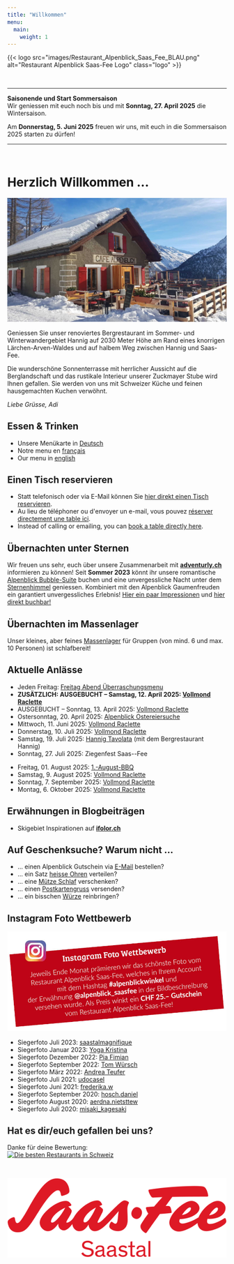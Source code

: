 ```yaml
---
title: "Willkommen"
menu:
  main:
    weight: 1
---
```

<!-- Ein-/Auskommentieren: Ctrl + K und gleich Ctrl + C -->

{{< logo src="images/Restaurant_Alpenblick_Saas_Fee_BLAU.png" alt="Restaurant Alpenblick Saas-Fee Logo" class="logo" >}}

<!-- {{< logo src="images/Restaurant_Alpenblick_Saas_Fee_Weihnachten.png" alt="Restaurant Alpenblick Saas-Fee Logo" class="logo" >}} -->

<!-- ---
Normaler Text zwischen Linien<br>
**Fetter Text zwischen Linien**

--- -->


<!-- <!-- -->
<!-- -> Wenn KEINE Meldungen, dann die Start Ausklammerung eine Zeile weiter oben aktivieren und diejenige unter dem zweiten BR deaktivieren. -->


<br>

---

**Saisonende und Start Sommersaison**<br>
Wir geniessen mit euch noch bis und mit **Sonntag, 27. April 2025** die Wintersaison. 

Am **Donnerstag, 5. Juni 2025** freuen wir uns, mit euch in die Sommersaison 2025 starten zu dürfen! 

---

<br>


<!-- -> Wenn eine Meldung AKTIV, dann die Start Ausklammerung eine Zeile weiter unten aktivieren und diejenige über dem ersten BR deaktivieren. -->
<!--

**Saisonende**<br>
Wir geniessen mit euch noch bis und mit **Sonntag, XYZ. April 202X** die Wintersaison. 



**Saisonende und Start Sommersaison**<br>
Wir geniessen mit euch noch bis und mit **Sonntag, XYZ. April 202X** die Wintersaison. 

Am **Donnerstag, XYZ. Juni 202X** freuen wir uns, mit euch in die Sommersaison 202X starten zu dürfen! 



**Start Sommersaison**<br>
Wir freuen uns sehr, Sie nach der Zwischensaison ab **Samstag, XYZ. Juni 202X** wieder bei uns im Restaurant Alpenblick begrüssen und verwöhnen zu dürfen!



**Geschlossene Gesellschaft am Samstag, XYZ. August 202X**<br>
Gerne bedienen wir euch am Sonntag, XYZ. August 202X wieder wie gewohnt.

**Closed society on Saturday, XYZ August 202X**<br>
We will be happy to serve you again as usual on Sunday, XYZ August 202X.

**Société fermée le samedi XYZ août 202X**<br>
C'est avec plaisir que nous vous servirons à nouveau le dimanche XYZ août 202X comme d'habitude.



**Saisonende und Start Wintersaison**<br>
Wir geniessen mit euch noch bis und mit **Sonntag, XYZ. Oktober 202X** die Sommersaison. 

Am **Freitag, XYZ. Dezember 202X**, freuen wir uns, mit euch in die Wintersaison starten zu dürfen!



**Start Wintersaison**<br>
Am **Freitag, XYZ. Dezember 202X**, freuen wir uns, mit euch in die Wintersaison starten zu dürfen!



-->



# Herzlich Willkommen ...
![Alpenblick](images/Alpenblick_Ansicht_16.jpg "Alpenblick")
<!-- 
![Alpenblick](images/Alpenblick_Ansicht_16.jpg "Alpenblick") -> WINTER
![Alpenblick](images/Alpenblick_Ansicht_13.jpg "Alpenblick") -> SOMMER
![Alpenblick](images/Alpenblick_Herbst_2023_01.jpg "Alpenblick") -> HERBST
 -->

Geniessen Sie unser renoviertes Bergrestaurant im Sommer- und Winterwandergebiet Hannig auf 2030 Meter Höhe am Rand eines knorrigen Lärchen-Arven-Waldes und auf halbem Weg zwischen Hannig und Saas-Fee. 

Die wunderschöne Sonnenterrasse mit herrlicher Aussicht auf die Berglandschaft und das rustikale Interieur unserer Zuckmayer Stube wird Ihnen gefallen. Sie werden von uns mit Schweizer Küche und feinen hausgemachten Kuchen verwöhnt.

_Liebe Grüsse, Adi_


## Essen & Trinken
* Unsere Menükarte in <a href="images/Alpenblick_Menukarte_QR_Code_DE.pdf" target="_blank">Deutsch</a>
* Notre menu en <a href="images/Alpenblick_Menukarte_QR_Code_FR.pdf" target="_blank">français</a>
* Our menu in <a href="images/Alpenblick_Menukarte_QR_Code_EN.pdf" target="_blank">english</a>


## Einen Tisch reservieren
* Statt telefonisch oder via E-Mail können Sie <a href="https://reserve.foratable.com?restaurantHash=3be5e5e9c7df6d02cb707c204c71a1ba" target="_blank">hier direkt einen Tisch reservieren</a>.
* Au lieu de téléphoner ou d'envoyer un e-mail, vous pouvez <a href="https://reserve.foratable.com?restaurantHash=3be5e5e9c7df6d02cb707c204c71a1ba" target="_blank">réserver directement une table ici</a>.
* Instead of calling or emailing, you can <a href="https://reserve.foratable.com?restaurantHash=3be5e5e9c7df6d02cb707c204c71a1ba" target="_blank">book a table directly here</a>.


## Übernachten unter Sternen
Wir freuen uns sehr, euch über unsere Zusammenarbeit mit **<a href="https://www.adventurly.ch" target="_blank">adventurly.ch</a>** informieren zu können! Seit **Sommer 2023** könnt ihr unsere romantische <a href="images/Alpenblick_Bubble-Suite_Tag.jpg" target="_blank">Alpenblick Bubble-Suite</a> buchen und eine unvergessliche Nacht unter dem <a href="images/Alpenblick_Bubble-Suite_Nacht.jpg" target="_blank">Sternenhimmel</a> geniessen. Kombiniert mit den Alpenblick Gaumenfreuden ein garantiert unvergessliches Erlebnis! <a href="https://www.alpenblick-saasfee.ch/gallery/" target="_blank">Hier ein paar Impressionen</a> und <a href="https://adventurly.ch/unterkuenfte/bubble-suite-saas-fee/" target="_blank">hier direkt buchbar!</a>


## Übernachten im Massenlager
Unser kleines, aber feines <a href="images/Alpenblick_Flyer_Uebernachten_2022.jpg" target="_blank">Massenlager</a> für Gruppen (von mind. 6 und max. 10 Personen) ist schlafbereit!


## Aktuelle Anlässe
* Jeden Freitag: <a href="images/Alpenblick_Flyer_Freitag_Abend_Menu_2024.jpg" target="_blank"> Freitag Abend Überraschungsmenu</a>
* **ZUSÄTZLICH: AUSGEBUCHT – Samstag, 12. April 2025: <a href="images/Alpenblick_Flyer_Vollmond_Raclette.jpg" target="_blank"> Vollmond Raclette</a>**
* AUSGEBUCHT – Sonntag, 13. April 2025: <a href="images/Alpenblick_Flyer_Vollmond_Raclette.jpg" target="_blank"> Vollmond Raclette</a>
* Ostersonntag, 20. April 2025: <a href="images/Alpenblick_Flyer_Ostern.jpg" target="_blank"> Alpenblick Ostereiersuche</a>
* Mittwoch, 11. Juni 2025: <a href="images/Alpenblick_Flyer_Vollmond_Raclette.jpg" target="_blank"> Vollmond Raclette</a>
* Donnerstag, 10. Juli 2025: <a href="images/Alpenblick_Flyer_Vollmond_Raclette.jpg" target="_blank"> Vollmond Raclette</a>
* Samstag, 19. Juli 2025: <a href="images/Alpenblick_Flyer_Hannig_Tavolata.jpg" target="_blank"> Hannig Tavolata</a> (mit dem Bergrestaurant Hannig)
* Sonntag, 27. Juli 2025: Ziegenfest Saas--Fee
<!-- * Sonntag, 27. Juli 2025: <a href="images/Alpenblick_Flyer_Ziegenfest.jpg" target="_blank"> Ziegenfest Saas--Fee</a> -->
* Freitag, 01. August 2025: <a href="images/Alpenblick_Flyer_1_August.jpg" target="_blank"> 1.-August-BBQ</a>
* Samstag, 9. August 2025: <a href="images/Alpenblick_Flyer_Vollmond_Raclette.jpg" target="_blank"> Vollmond Raclette</a>
* Sonntag, 7. September 2025: <a href="images/Alpenblick_Flyer_Vollmond_Raclette.jpg" target="_blank"> Vollmond Raclette</a>
* Montag, 6. Oktober 2025: <a href="images/Alpenblick_Flyer_Vollmond_Raclette.jpg" target="_blank"> Vollmond Raclette</a>

<!-- * Sonntag, 10. Juli 2022: <a href="https://www.saas-fee.ch/de/events/top-events-im-sommer/saaser-gourmet-trail" target="_blank"> Saaser Gourmet-Trail</a> -->
<!-- * Sonntag, 11. August 2024:  <a href="images/Alpenblick_Flyer_Jubiläums-Brunch.jpg" target="_blank"> Alpenblick Jubiläums-Brunch</a> -->
<!-- * Montag, 19. August 2024: <a href="images/Alpenblick_Flyer_Vollmond_Raclette.jpg" target="_blank"> Vollmond Raclette</a> -->
<!-- * Sonntag, 08. September 2024: <a href="https://www.saas-fee.ch/de/events/top-events-im-sommer/nostalgische-genussmeile" target="_blank"> Nostalgische Genussmeile Saas-Fee</a> -->
<!-- * 04. – 25. September 2022: <a href="https://www.saas-fee.ch/de/events/top-events-im-sommer/saaser-gaumengaudi" target="_blank"> Saaser Gaumengaudi</a> (-> <a href="images/Alpenblick_Flyer_Saaser_Gaumengaudi_2022.jpg" target="_blank">Unser Menü</a>) -->
<!-- * Mittwoch, 18. September 2024: <a href="images/Alpenblick_Flyer_Vollmond_Raclette.jpg" target="_blank"> Vollmond Raclette</a> -->
<!-- * Donnerstag, 17. Oktober 2024: <a href="images/Alpenblick_Flyer_Vollmond_Raclette.jpg" target="_blank"> Vollmond Raclette</a> -->
<!-- * Montag, 25. Dezember 2023: <a href="images/Alpenblick_Flyer_Christmas_Fondue.jpg" target="_blank"> Christmas Fondue</a> -->
<!-- * Sonntag, 15. Dezember 2025: <a href="images/Alpenblick_Flyer_Vollmond_Raclette.jpg" target="_blank"> Vollmond Raclette</a> -->
<!-- * Samstag, 24. Dezember 2022: <a href="images/Alpenblick_Flyer_Weihnachtsmenu.jpg" target="_blank"> Weihnachtsmenu</a> -->
<!-- * Montag, 13. Januar 2025: <a href="images/Alpenblick_Flyer_Vollmond_Raclette.jpg" target="_blank"> Vollmond Raclette</a> -->
<!-- * AUSGEBUCHT – Mittwoch, 12. Februar 2025: <a href="images/Alpenblick_Flyer_Vollmond_Raclette.jpg" target="_blank"> Vollmond Raclette</a> -->
<!-- * **ZUSÄTZLICH: AUSGEBUCHT – Donnerstag, 13. März 2025: <a href="images/Alpenblick_Flyer_Vollmond_Raclette.jpg" target="_blank"> Vollmond Raclette</a>** -->
<!-- * AUSGEBUCHT – Freitag, 14. März 2025: <a href="images/Alpenblick_Flyer_Vollmond_Raclette.jpg" target="_blank"> Vollmond Raclette</a> -->


## Erwähnungen in Blogbeiträgen
* Skigebiet Inspirationen auf **<a href="https://www.ifolor.ch/inspirationen/skifahren-in-der-schweiz-die-besten-orte" target="_blank">ifolor.ch</a>**


## Auf Geschenksuche? Warum nicht ...
* ... einen Alpenblick Gutschein via [E-Mail](mailto:info@alpenblick-saasfee.ch?Subject=Gutscheinbestellung) bestellen? 
* ... ein Satz <a href="images/Alpenblick_Stirnband.jpg" target="_blank">heisse Ohren</a> verteilen?
* ... eine <a href="images/Alpenblick_Flyer_Uebernachten_2022.jpg" target="_blank">Mütze Schlaf</a> verschenken?
* ... einen <a href="images/Alpenblick_Postkarten.jpg" target="_blank">Postkartengruss</a> versenden?
* ... ein bisschen <a href="images/Alpenblick_Flyer_Verfeinern_2021.jpg" target="_blank">Würze</a> reinbringen?


## Instagram Foto Wettbewerb
<a href="https://www.instagram.com/alpenblick_saasfee/" target="_blank" alt="Instagram" title="Instagram"><img src="images/Alpenblick_Insta_Foto_Wettbewerb.jpg" alt="Instagram"></a>

* Siegerfoto Juli 2023: <a href="images/Alpenblick_alpenblickwinkel_23_07_saastalmagnifique.png" target="_blank"> saastalmagnifique</a>
* Siegerfoto Januar 2023: <a href="images/Alpenblick_alpenblickwinkel_23_01_yoga_kristina.png" target="_blank"> Yoga Kristina</a>
* Siegerfoto Dezember 2022: <a href="images/Alpenblick_alpenblickwinkel_22_12_fimian_pia.png" target="_blank"> Pia Fimian</a>
* Siegerfoto September 2022: <a href="images/Alpenblick_alpenblickwinkel_22_09_wuerschtom.png" target="_blank"> Tom Würsch</a>
* Siegerfoto März 2022: <a href="images/Alpenblick_alpenblickwinkel_22_03_Andrea_Teufer.png" target="_blank"> Andrea Teufer</a>
* Siegerfoto Juli 2021: <a href="images/Alpenblick_alpenblickwinkel_21_07_udocasel.png" target="_blank"> udocasel</a>
* Siegerfoto Juni 2021: <a href="images/Alpenblick_alpenblickwinkel_21_06_frederika_w.png" target="_blank"> frederika.w</a>
* Siegerfoto September 2020: <a href="images/Alpenblick_alpenblickwinkel_20_09_hosch_daniel.png" target="_blank"> hosch.daniel</a>
* Siegerfoto August 2020: <a href="images/Alpenblick_alpenblickwinkel_20_08_aerdna_nietsttew.png" target="_blank"> aerdna.nietsttew</a>
* Siegerfoto Juli 2020: <a href="images/Alpenblick_alpenblickwinkel_20_07_misakj_kagesakj.png" target="_blank"> misakj_kagesakj</a>

<!-- ## Wallis Werbeaktion – 100-Franken-Gutschein
Wir machen mit! <a href="https://www.valais.ch/de/info/landingpage/100-franken-gutschein" target="_blank"> Profitiert</a> jetzt auch bei uns:
<a href="https://www.valais.ch/de/info/landingpage/100-franken-gutschein" target="_blank" alt="Wallis Werbeaktion" title="Wallis Werbeaktion"><img src="images/Alpenblick_Wallis_Werbeaktion_100_Franken_Gutschein.jpg" alt="Wallis Werbeaktion"></a> -->


## Hat es dir/euch gefallen bei uns?
Danke für deine Bewertung:<br>
<a href="https://www.suissegourmet.ch/saas-fee/restaurant-alpenblick/" target="_blank" alt="Die besten Restaurants in Schweiz" title="Die besten Restaurants in Schweiz"><img src="https://www.suissegourmet.ch/gourmetbutton/stempel.php?rid=72573" alt="Die besten Restaurants in Schweiz"></a>

<br>

<a href="https://www.saas-fee.ch/" target="_blank" alt="Saas-Fee" title="Saas-Fee"><img src="images/Saas-Fee_Logo_Rot_RGB.svg" alt="Saas-Fee" class="logo"></a>
